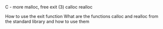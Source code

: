 C - more malloc, free
exit (3)
calloc
realloc

How to use the exit function
What are the functions calloc and realloc from the standard library and how to use them
